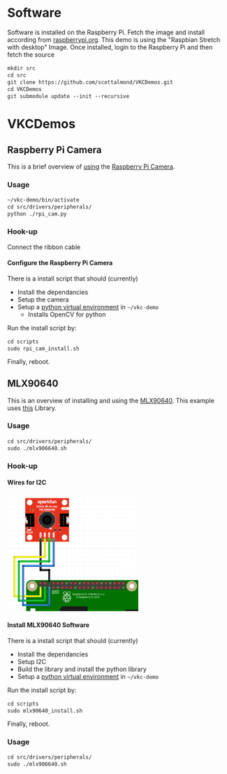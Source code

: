 # Software
Software is installed on the Raspberry Pi. Fetch the image and install according from [raspberrypi.org][rpi-rasp-dl]. This demo is using the "Raspbian Stretch with desktop" Image. Once installed, login to the Raspberry Pi and then fetch the source

~~~
mkdir src
cd src
git clone https://github.com/scottalmond/VKCDemos.git
cd VKCDemos
git submodule update --init --recursive
~~~

# VKCDemos

## Raspberry Pi Camera
This is a brief overview of [using][rpi-cam-proj] the [Raspberry Pi Camera][rpi-cam-link]. 

### Usage

~~~
~/vkc-demo/bin/activate
cd src/drivers/peripherals/
python ./rpi_cam.py
~~~

### Hook-up
Connect the ribbon cable

#### Configure the Raspberry Pi Camera

There is a install script that should (currently)

 * Install the dependancies
 * Setup the camera
 * Setup a [python virtual environment][py-venv] in `~/vkc-demo`
    - Installs OpenCV for python

Run the install script by:
~~~
cd scripts
sudo rpi_cam_install.sh
~~~
Finally, reboot.

## MLX90640
This is an overview of installing and using the [MLX90640][mlx90640-ref]. This example uses [this][mlx90640-lib] Library.


### Usage

~~~
cd src/drivers/peripherals/
sudo ./mlx906640.sh
~~~

### Hook-up

#### Wires for I2C 
[<img src="docs/MLX90640_and_RPi.png" width=300>][mlx90640-hookup]

#### Install MLX90640 Software

There is a install script that should (currently)

 * Install the dependancies
 * Setup I2C
 * Build the library and install the python library
 * Setup a [python virtual environment][py-venv] in `~/vkc-demo`

Run the install script by:
~~~
cd scripts
sudo mlx90640_install.sh
~~~
Finally, reboot.

### Usage

~~~
cd src/drivers/peripherals/
sudo ./mlx906640.sh
~~~

[rpi-rasp-dl]:     https://www.raspberrypi.org/downloads/raspbian/
[rpi-cam-proj]:    https://projects.raspberrypi.org/en/projects/getting-started-with-picamera
[rpi-cam-link]:    https://www.raspberrypi.org/products/pi-noir-camera-v2/
[mlx90640-ref]:    https://www.sparkfun.com/products/14844
[mlx90640-lib]:    https://github.com/pimoroni/mlx90640-library
[mlx90640-hookup]: https://learn.sparkfun.com/tutorials/qwiic-ir-array-mlx90640-hookup-guide/all
[py-venv]:         https://docs.python.org/3/library/venv.html


